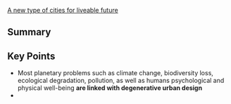 [A new type of cities for liveable future](https://www.researchgate.net/publication/333654613_A_new_type_of_cities_for_liveable_futures_Isobenefit_Urbanism_morphogenesis)
## Summary

## Key Points
- Most planetary problems such as climate change, biodiversity loss, ecological degradation, pollution, as well as humans psychological and physical well-being **are linked with degenerative urban design**
- 

